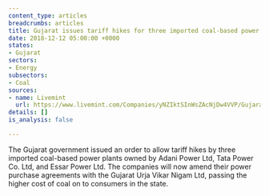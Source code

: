 ```yaml
---
content_type: articles
breadcrumbs: articles
title: Gujarat issues tariff hikes for three imported coal-based power plants
date: 2018-12-12 05:00:00 +0000
states:
- Gujarat
sectors:
- Energy
subsectors:
- Coal
sources:
- name: Livemint
  url: https://www.livemint.com/Companies/yNZIktSInWsZAcNjDw4VVP/Gujarat-allows-power-tariff-hikes-in-relief-to-Tata-Adani.html
details: []
is_analysis: false

---
```

The Gujarat government issued an order to allow tariff hikes by three imported coal-based power plants owned by Adani Power Ltd, Tata Power Co. Ltd, and Essar Power Ltd. The companies will now amend their power purchase agreements with the Gujarat Urja Vikar Nigam Ltd, passing the higher cost of coal on to consumers in the state. 
